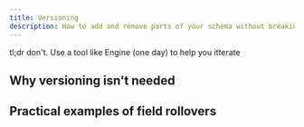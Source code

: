 ```yaml
---
title: Versioning
description: How to add and remove parts of your schema without breaking your clients
---
```


tl;dr don't. Use a tool like Engine (one day) to help you itterate

## Why versioning isn't needed

## Practical examples of field rollovers